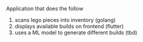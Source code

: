 Application that does the follow

1) scans lego pieces into inventory (golang)
2) displays available builds on frontend (flutter)
3) uses a ML model to generate different builds (tbd)